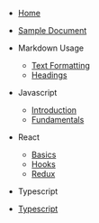 <!-- for smooth navigation please use first heading in readme.md in cebab case here as an id for home-->

- [Home](/#homepage)
- [Sample Document](pages/sample-document.md)
- Markdown Usage

  - [Text Formatting](pages/usage.md)
  - [Headings](pages/headings.md)

- Javascript

  - [Introduction](pages/javascript/intro.md)
  - [Fundamentals](pages/javascript/fundamentals.md)

- React

  - [Basics](pages/react/basics.md)
  - [Hooks](pages/react/react-hooks.md)
  - [Redux](pages/react/redux.md)

- Typescript
- [Typescript](pages/typescript/ts-basics.md)
